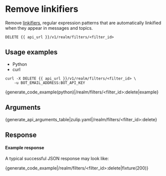 # Remove linkifiers

Remove [linkifiers](/help/add-a-custom-linkification-filter), regular
expression patterns that are automatically linkified when they appear
in messages and topics.

`DELETE {{ api_url }}/v1/realm/filters/<filter_id>`

## Usage examples

<div class="code-section" markdown="1">
<ul class="nav">
<li data-language="python">Python</li>
<li data-language="curl">curl</li>
</ul>
<div class="blocks">

<div data-language="curl" markdown="1">

```
curl -X DELETE {{ api_url }}/v1/realm/filters/<filter_id> \
    -u BOT_EMAIL_ADDRESS:BOT_API_KEY
```

</div>

<div data-language="python" markdown="1">

{generate_code_example(python)|/realm/filters/<filter_id>:delete|example}

</div>

</div>

</div>

## Arguments

{generate_api_arguments_table|zulip.yaml|/realm/filters/<filter_id>:delete}

## Response

#### Example response

A typical successful JSON response may look like:

{generate_code_example|/realm/filters/<filter_id>:delete|fixture(200)}
